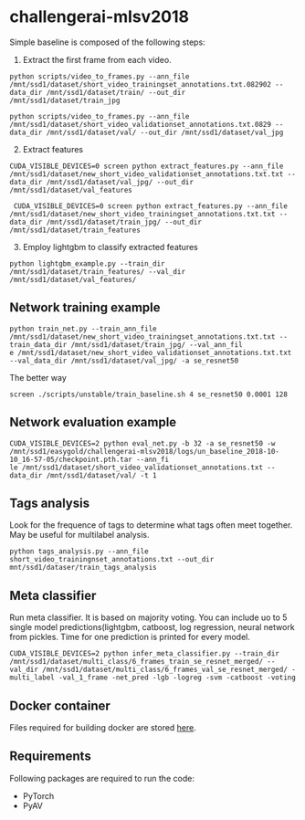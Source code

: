 # challengerai-mlsv2018


Simple baseline is composed of the following steps:
1. Extract the first frame from each video.

```
python scripts/video_to_frames.py --ann_file /mnt/ssd1/dataset/short_video_trainingset_annotations.txt.082902 --data_dir /mnt/ssd1/dataset/train/ --out_dir /mnt/ssd1/dataset/train_jpg
```

```
python scripts/video_to_frames.py --ann_file /mnt/ssd1/dataset/short_video_validationset_annotations.txt.0829 --data_dir /mnt/ssd1/dataset/val/ --out_dir /mnt/ssd1/dataset/val_jpg
```

2. Extract features

```
CUDA_VISIBLE_DEVICES=0 screen python extract_features.py --ann_file /mnt/ssd1/dataset/new_short_video_validationset_annotations.txt.txt --data_dir /mnt/ssd1/dataset/val_jpg/ --out_dir /mnt/ssd1/dataset/val_features
```

```
 CUDA_VISIBLE_DEVICES=0 screen python extract_features.py --ann_file /mnt/ssd1/dataset/new_short_video_trainingset_annotations.txt.txt --data_dir /mnt/ssd1/dataset/train_jpg/ --out_dir /mnt/ssd1/dataset/train_features
```

3. Employ lightgbm to classify extracted features
```
python lightgbm_example.py --train_dir /mnt/ssd1/dataset/train_features/ --val_dir /mnt/ssd1/dataset/val_features/
```

## Network training example
```
python train_net.py --train_ann_file /mnt/ssd1/dataset/new_short_video_trainingset_annotations.txt.txt --train_data_dir /mnt/ssd1/dataset/train_jpg/ --val_ann_fil
e /mnt/ssd1/dataset/new_short_video_validationset_annotations.txt.txt  --val_data_dir /mnt/ssd1/dataset/val_jpg/ -a se_resnet50
```

The better way

```
screen ./scripts/unstable/train_baseline.sh 4 se_resnet50 0.0001 128
```

## Network evaluation example
```
CUDA_VISIBLE_DEVICES=2 python eval_net.py -b 32 -a se_resnet50 -w /mnt/ssd1/easygold/challengerai-mlsv2018/logs/un_baseline_2018-10-10_16-57-05/checkpoint.pth.tar --ann_fi
le /mnt/ssd1/dataset/short_video_validationset_annotations.txt --data_dir /mnt/ssd1/dataset/val/ -t 1
```

## Tags analysis
Look for the frequence of tags to determine what tags often meet together. May be useful for multilabel analysis.
```
python tags_analysis.py --ann_file short_video_trainingnset_annotations.txt --out_dir mnt/ssd1/dataser/train_tags_analysis
```
## Meta classifier
Run meta classifier. It is based on majority voting. You can include uo to 5 single model predictions(lightgbm, catboost, log regression, neural network from pickles. Time for one prediction is printed for every model.
```
CUDA_VISIBLE_DEVICES=2 python infer_meta_classifier.py --train_dir /mnt/ssd1/dataset/multi_class/6_frames_train_se_resnet_merged/ --val_dir /mnt/ssd1/dataset/multi_class/6_frames_val_se_resnet_merged/ -multi_label -val_1_frame -net_pred -lgb -logreg -svm -catboost -voting 
```

## Docker container
Files required for building docker are stored [here](https://github.com/n01z3/challengerai-mlsv2018/tree/master/eval/pytorch).

## Requirements
Following packages are required to run the code:
* PyTorch
* PyAV